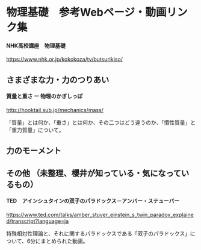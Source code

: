 # 物理基礎　参考Webページ・動画リンク集



#### NHK高校講座　物理基礎

https://www.nhk.or.jp/kokokoza/tv/butsurikiso/







## さまざまな力・力のつりあい



#### 質量と重さ ー 物理のかぎしっぽ

http://hooktail.sub.jp/mechanics/mass/

「質量」とは何か、「重さ」とは何か、その二つはどう違うのか、「慣性質量」と「重力質量」について。　



## 力のモーメント



## その他 （未整理、櫻井が知っている・気になっているもの）



#### TED　アインシュタインの双子のパラドックス－アンバー・ステューバー

https://www.ted.com/talks/amber_stuver_einstein_s_twin_paradox_explained/transcript?language=ja	

特殊相対性理論と、それに関するパラドックスである「双子のパラドックス」について、6分にまとめられた動画。



